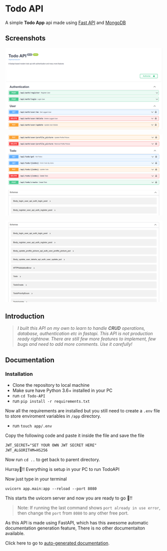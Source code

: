 
# Todo API

A simple **Todo App** api made using [Fast API](https://fastapi.tiangolo.com/) and [MongoDB](https://www.mongodb.com/)


## Screenshots

![Screenshot #1](screenshots/s1.png)

![Screenshot #2](screenshots/s2.png)

![Screenshot #3](screenshots/s3.png)
## Introduction

>  *I built this API on my own to learn to handle **CRUD** operations, database, authentication etc in fastapi. This API is not production ready rightnow. There are still few more features to implement, few bugs and need to add more comments. Use it carefully!*

## Documentation

### Installation

- Clone the repository to local machine
- Make sure have Python 3.6+ installed in your PC
- run ```cd Todo-API```
- run ```pip install -r requirements.txt```

Now all the requirements are installed but you still need to create a ```.env``` file to store enviroment variables in ```/app``` directory.

- run ```touch app/.env```

Copy the following code and paste it inside the file and save the file

```
JWT_SECRET="SET YOUR OWN JWT SECRET HERE"
JWT_ALGORITHM=HS256
```

Now run ```cd ..``` to get back to parent directory.

Hurray🎉!! Everything is setup in your PC to run TodoAPI

Now just type in your terminal

```
uvicorn app.main:app --reload --port 8080
```

This starts the uvicorn server and now you are ready to go
🥳!!

> Note: If running the last command shows ```port already in use error```, then change the ```port``` from ```8080``` to any other free port.

As this API is made using FastAPI, which has this awesome automatic documentation generation feature, There is no other documentaiton available.

Click here to go to [auto-generated documentation](http://127.0.0.1:8080/documentation#/).
